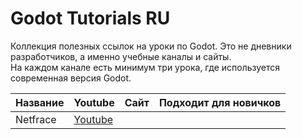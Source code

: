 # Godot Tutorials RU     
Коллекция полезных ссылок на уроки по Godot. Это не дневники разработчиков, а именно учебные каналы и сайты.  
На каждом канале есть минимум три урока, где используется современная версия Godot.
     
| Название          | Youtube | Сайт | Подходит для новичков |    
| --- | --- | --- | --- |    
| Netfrace              | [Youtube](https://www.youtube.com/channel/UCzvuZNKEhRA2OqAgyvauN8A) |   |   |    
